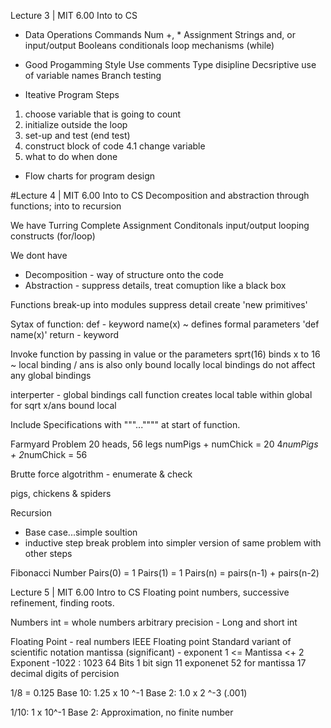 Lecture 3 | MIT 6.00 Into to CS

- Data            Operations            Commands
Num             +, *                  Assignment
Strings         and, or               input/output
Booleans                            conditionals
                                    loop mechanisms (while)

- Good Progamming Style
Use comments
Type disipline
Decsriptive use of variable names
Branch testing

- Iteative Program Steps
1. choose variable that is going to count
2. initialize outside the loop
3. set-up and test (end test)
4. construct block of code 
  4.1 change variable
5. what to do when done

- Flow charts for program design

#Lecture 4 | MIT 6.00 Into to CS
Decomposition and abstraction through functions; into to recursion

We have   Turring Complete
  Assignment
  Conditonals
  input/output
  looping constructs (for/loop)
  
We dont have
  - Decomposition - way of structure onto the code
  - Abstraction - suppress details, treat comuption like a black box
  
Functions
  break-up into modules
  suppress detail
  create 'new primitives'

Sytax of function:
  def - keyword
  name(x) ~ defines formal parameters
  'def name(x)'
  return - keyword

Invoke function by passing in value or the parameters
sprt(16)
binds x to 16 ~ local binding / ans is also only bound locally
local bindings do not affect any global bindings

interperter - global bindings 
call function
  creates local table within global 
    for sqrt x/ans bound local
    
Include Specifications with """..."""" at start of function.

Farmyard Problem
  20 heads, 56 legs
  numPigs + numChick = 20
  4*numPigs + 2*numChick = 56
  
 Brutte force algotrithm - enumerate & check
 
 pigs, chickens & spiders
 
 Recursion
 - Base case...simple soultion
 - inductive step
    break problem into simpler version of same problem with other steps
  
 Fibonacci Number
  Pairs(0) = 1
  Pairs(1) = 1
  Pairs(n) = pairs(n-1) + pairs(n-2)
  
  Lecture 5 | MIT 6.00 Intro to CS
  Floating point numbers, successive refinement, finding roots.
  
  Numbers
  int = whole numbers
  arbitrary precision - Long and short int
  
  Floating Point - real numbers
  IEEE Floating point Standard
  variant of scientific notation
  mantissa (significant) - exponent
  1 <= Mantissa <+ 2
 Exponent -1022 : 1023
 64 Bits
  1 bit sign
  11 exponenet
  52 for mantissa
  17 decimal digits of percision

1/8 = 0.125
Base 10: 1.25 x 10 ^-1
Base 2: 1.0 x 2 ^-3 (.001)

1/10: 1 x 10^-1
Base 2: Approximation, no finite number
